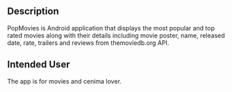 
## Description
PopMovies is Android application that displays the most popular and top rated movies along with their details including  movie poster, name, released date, rate, trailers and reviews from themoviedb.org API.

## Intended User
The app is for movies and cenima lover.


